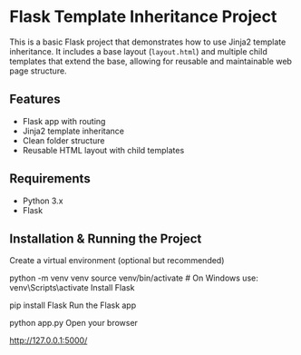 # Flask Template Inheritance Project

This is a basic Flask project that demonstrates how to use Jinja2 template inheritance. It includes a base layout (`layout.html`) and multiple child templates that extend the base, allowing for reusable and maintainable web page structure.

## Features

- Flask app with routing
- Jinja2 template inheritance
- Clean folder structure
- Reusable HTML layout with child templates

## Requirements

- Python 3.x
- Flask

## Installation & Running the Project

Create a virtual environment (optional but recommended)

python -m venv venv
source venv/bin/activate  # On Windows use: venv\Scripts\activate
Install Flask

pip install Flask
Run the Flask app


python app.py
Open your browser

http://127.0.0.1:5000/
